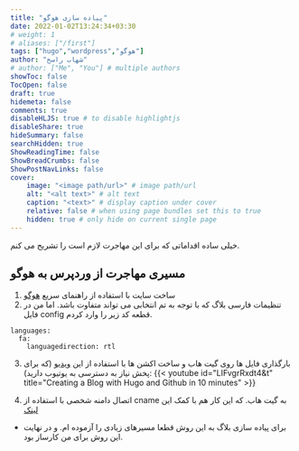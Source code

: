 ```yaml
---
title: "پیاده سازی هوگو"
date: 2022-01-02T13:24:34+03:30
# weight: 1
# aliases: ["/first"]
tags: ["hugo","wordpress","هوگو"]
author: "شهاب راسخ"
# author: ["Me", "You"] # multiple authors
showToc: false
TocOpen: false
draft: true
hidemeta: false
comments: true
disableHLJS: true # to disable highlightjs
disableShare: true
hideSummary: false
searchHidden: true
ShowReadingTime: false
ShowBreadCrumbs: false
ShowPostNavLinks: false
cover:
    image: "<image path/url>" # image path/url
    alt: "<alt text>" # alt text
    caption: "<text>" # display caption under cover
    relative: false # when using page bundles set this to true
    hidden: true # only hide on current single page
---
```

خیلی ساده اقداماتی که برای این مهاجرت لازم است را تشریح می کنم.

## مسیری مهاجرت از وردپرس به هوگو
1. ساخت سایت با استفاده از راهنمای سریع [هوگو](https://gohugo.io/getting-started/quick-start/)
2. تنظیمات فارسی بلاگ که با توجه به تم انتخابی می تواند متفاوت باشد. اما من در فایل config قطعه کد زیر را وارد کردم.
```
languages:
  fa:
    languagedirection: rtl
```
3. بارگذاری فایل ها روی گیت هاب و ساخت اکشن ها با استفاده از این [ویدیو](https://www.youtube.com/watch?v=LIFvgrRxdt4&t=1s) (که برای پخش نیاز به دسترسی به یوتیوب دارید):
{{< youtube id="LIFvgrRxdt4&t" title="Creating a Blog with Hugo and Github in 10 minutes" >}}	

4. اتصال دامنه شخصی با استفاده از cname به گیت هاب. که این کار هم با کمک این [لینک](https://docs.github.com/en/pages/configuring-a-custom-domain-for-your-github-pages-site/about-custom-domains-and-github-pages
)


- برای پیاده سازی بلاگ به این روش قطعا مسیرهای زیادی را آزموده ام. و در نهایت این روش برای من کارساز بود.
